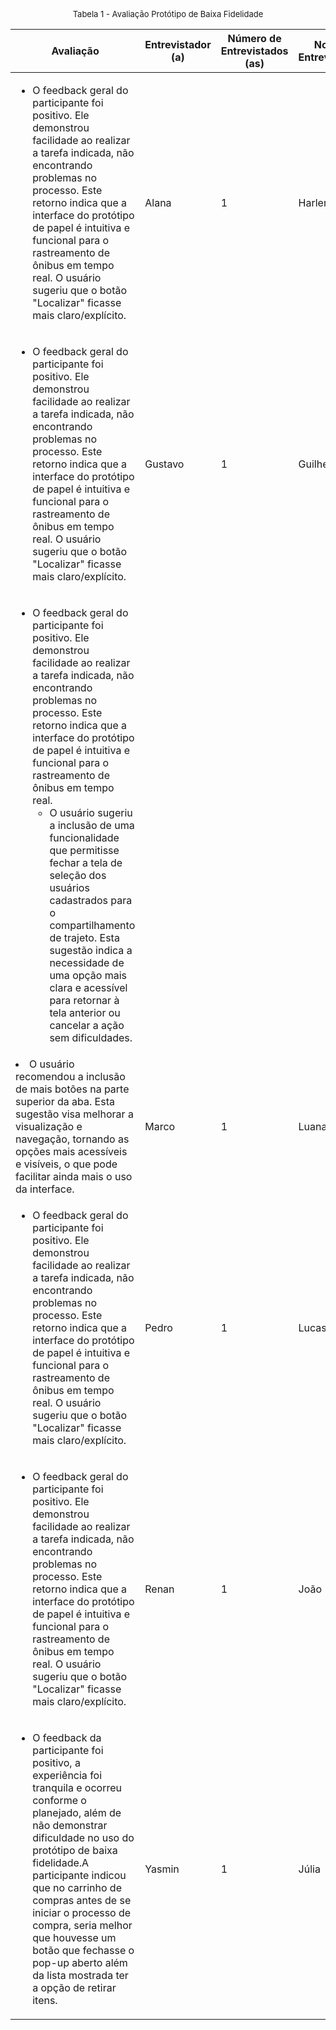 <font size="2"><p style="text-align: center">Tabela 1 - Avaliação Protótipo de Baixa Fidelidade </p></font>

| Avaliação| Entrevistador (a) | Número de Entrevistados (as) | Nome do Entrevistado(a) |
|-----------------------------------------------------------------------------------------------------------------|--------------|--------------|--------------|
|  <ul><li> O feedback geral do participante foi positivo. Ele demonstrou facilidade ao realizar a tarefa indicada, não encontrando problemas no processo. Este retorno indica que a interface do protótipo de papel é intuitiva e funcional para o rastreamento de ônibus em tempo real. O usuário sugeriu que o botão "Localizar" ficasse mais claro/explícito. </li></ul>  | Alana | 1 | Harleny |
|  <ul><li> O feedback geral do participante foi positivo. Ele demonstrou facilidade ao realizar a tarefa indicada, não encontrando problemas no processo. Este retorno indica que a interface do protótipo de papel é intuitiva e funcional para o rastreamento de ônibus em tempo real. O usuário sugeriu que o botão "Localizar" ficasse mais claro/explícito. </li></ul>  | Gustavo | 1 | Guilherme |
|  <ul><li> O feedback geral do participante foi positivo. Ele demonstrou facilidade ao realizar a tarefa indicada, não encontrando problemas no processo. Este retorno indica que a interface do protótipo de papel é intuitiva e funcional para o rastreamento de ônibus em tempo real. <ul><li> O usuário sugeriu a inclusão de uma funcionalidade que permitisse fechar a tela de seleção dos usuários cadastrados para o compartilhamento de trajeto. Esta sugestão indica a necessidade de uma opção mais clara e acessível para retornar à tela anterior ou cancelar a ação sem dificuldades. </li>
<li> O usuário recomendou a inclusão de mais botões na parte superior da aba. Esta sugestão visa melhorar a visualização e navegação, tornando as opções mais acessíveis e visíveis, o que pode facilitar ainda mais o uso da interface.</li></ul>  </li></ul>  | Marco | 1 | Luana |
|  <ul><li> O feedback geral do participante foi positivo. Ele demonstrou facilidade ao realizar a tarefa indicada, não encontrando problemas no processo. Este retorno indica que a interface do protótipo de papel é intuitiva e funcional para o rastreamento de ônibus em tempo real. O usuário sugeriu que o botão "Localizar" ficasse mais claro/explícito. </li></ul>  | Pedro | 1 | Lucas |
|  <ul><li> O feedback geral do participante foi positivo. Ele demonstrou facilidade ao realizar a tarefa indicada, não encontrando problemas no processo. Este retorno indica que a interface do protótipo de papel é intuitiva e funcional para o rastreamento de ônibus em tempo real. O usuário sugeriu que o botão "Localizar" ficasse mais claro/explícito. </li></ul>  | Renan | 1 | João |
|  <ul><li> O feedback da participante foi positivo, a experiência foi tranquila e ocorreu conforme o planejado, além de não demonstrar dificuldade no uso do protótipo de baixa fidelidade.A participante indicou que no carrinho de compras antes de se iniciar o processo de compra, seria melhor que houvesse um botão que fechasse o pop-up aberto além da lista mostrada ter a opção de retirar itens. </li></ul>  | Yasmin | 1 | Júlia |